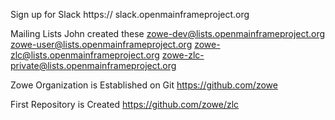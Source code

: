 

Sign up for Slack
https:// slack.openmainframeproject.org

Mailing Lists
John created these
zowe-dev@lists.openmainframeproject.org
zowe-user@lists.openmainframeproject.org
zowe-zlc@lists.openmainframeproject.org
zowe-zlc-private@lists.openmainframeproject.org

Zowe Organization is Established on Git
https://github.com/zowe

First Repository is Created
https://github.com/zowe/zlc


